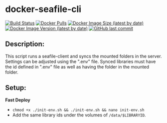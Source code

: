 # docker-seafile-cli

[![Build Status](https://drone.kilic.dev/api/badges/cenk1cenk2/docker-seafile-cli/status.svg)](https://drone.kilic.dev/cenk1cenk2/docker-seafile-cli) [![Docker Pulls](https://img.shields.io/docker/pulls/cenk1cenk2/seafile-cli)](https://hub.docker.com/repository/docker/cenk1cenk2/seafile-cli) [![Docker Image Size (latest by date)](https://img.shields.io/docker/image-size/cenk1cenk2/seafile-cli)](https://hub.docker.com/repository/docker/cenk1cenk2/seafile-cli) [![Docker Image Version (latest by date)](https://img.shields.io/docker/v/cenk1cenk2/seafile-cli)](https://hub.docker.com/repository/docker/cenk1cenk2/seafile-cli) [![GitHub last commit](https://img.shields.io/github/last-commit/cenk1cenk2/docker-seafile-cli)](https://github.com/cenk1cenk2/docker-seafile-cli)

<!-- toc -->
<!-- tocstop -->

## Description:

This script runs a seafile-client and syncs the mounted folders in the server. Settings can be adjusted using the ".env" file. Synced libraries must have the id defined in ".env" file as well as having the folder in the mounted folder.

## Setup:

**Fast Deploy**

- `chmod +x ./init-env.sh && ./init-env.sh && nano init-env.sh`
- Add the same library ids under the volumes of `/data/$LIBRARYID`.
